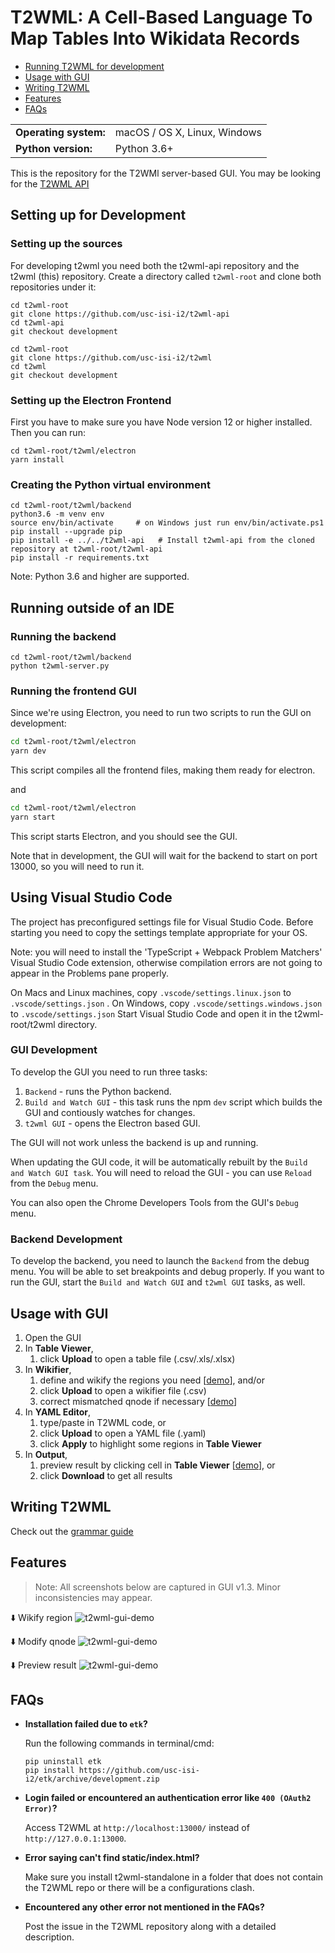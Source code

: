 # T2WML: A Cell-Based Language To Map Tables Into Wikidata Records

* [Running T2WML for development](#development)
* [Usage with GUI](#usage_with_gui)
* [Writing T2WML](#writing_t2wml)
* [Features](#features)
* [FAQs](#faqs)

<table>
  <tr><td><b>Operating system:</b></td><td>macOS / OS X, Linux, Windows</td></tr>
  <tr><td><b>Python version:</b></td><td>Python 3.6+</td></tr>
</table>

This is the repository for the T2WMl server-based GUI. You may be looking for the [T2WML API](https://github.com/usc-isi-i2/t2wml-api)



## Setting up for Development
<span id="development"></span>  

### Setting up the sources

For developing t2wml you need both the t2wml-api repository and the t2wml (this) repository.
Create a directory called `t2wml-root` and clone both repositories under it:

```
cd t2wml-root
git clone https://github.com/usc-isi-i2/t2wml-api
cd t2wml-api
git checkout development
```

```
cd t2wml-root
git clone https://github.com/usc-isi-i2/t2wml
cd t2wml
git checkout development
```

### Setting up the Electron Frontend

First you have to make sure you have Node version 12 or higher installed. Then you can run:

```
cd t2wml-root/t2wml/electron
yarn install
```

### Creating the Python virtual environment

```
cd t2wml-root/t2wml/backend
python3.6 -m venv env
source env/bin/activate     # on Windows just run env/bin/activate.ps1
pip install --upgrade pip
pip install -e ../../t2wml-api   # Install t2wml-api from the cloned repository at t2wml-root/t2wml-api
pip install -r requirements.txt
```

Note: Python 3.6 and higher are supported.

## Running outside of an IDE
### Running the backend

```
cd t2wml-root/t2wml/backend
python t2wml-server.py
```

### Running the frontend GUI
Since we're using Electron, you need to run two scripts to run the GUI on development:

```sh
cd t2wml-root/t2wml/electron
yarn dev
```

This script compiles all the frontend files, making them ready for electron.

and 

```sh
cd t2wml-root/t2wml/electron
yarn start
```

This script starts Electron, and you should see the GUI.

Note that in development, the GUI will wait for the backend to start on port 13000, so you will need to run it.

## Using Visual Studio Code
The project has preconfigured settings file for Visual Studio Code. Before starting you need to copy the settings template appropriate for your OS.

Note: you will need to install the 'TypeScript + Webpack Problem Matchers' Visual Studio Code extension, otherwise compilation errors are not going to appear in the Problems pane properly.

On Macs and Linux machines, copy `.vscode/settings.linux.json` to `.vscode/settings.json` . On Windows, copy `.vscode/settings.windows.json` to `.vscode/settings.json`
Start Visual Studio Code and open it in the t2wml-root/t2wml directory.

### GUI Development
To develop the GUI you need to run three tasks:

1. `Backend` - runs the Python backend.
2. `Build and Watch GUI` - this task runs the npm `dev` script which builds the GUI and contiously watches for changes.
3. `t2wml GUI` - opens the Electron based GUI.

The GUI will not work unless the backend is up and running.

When updating the GUI code, it will be automatically rebuilt by the `Build and Watch GUI task`. You will need to reload the GUI - you can use `Reload` from the `Debug` menu.

You can also open the Chrome Developers Tools from the GUI's `Debug` menu.

### Backend Development
To develop the backend, you need to launch the `Backend` from the debug menu. You will be able to set breakpoints and debug properly. If you want to run the GUI, start the `Build and Watch GUI` and `t2wml GUI` tasks, as well.

## Usage with GUI
<span id="usage_with_gui"></span>

1. Open the GUI
2. In **Table Viewer**,
	1. click **Upload** to open a table file (.csv/.xls/.xlsx)
3. In **Wikifier**,
	1. define and wikify the regions you need [[demo](#wikify_region)], and/or
	2. click **Upload** to open a wikifier file (.csv)
	3. correct mismatched qnode if necessary [[demo](#modify_qnode)]
4. In **YAML Editor**,
	1. type/paste in T2WML code, or
	2. click **Upload** to open a YAML file (.yaml)
	3. click **Apply** to highlight some regions in **Table Viewer**
5. In **Output**,
	1. preview result by clicking cell in **Table Viewer** [[demo](#preview_result)], or
	2. click **Download** to get all results



## Writing T2WML
<span id="writing_t2wml"></span>

Check out the [grammar guide](docs/grammar.md)


## Features
<span id="features"></span>

> Note: All screenshots below are captured in GUI v1.3. Minor inconsistencies may appear.

<span id="wikify_region"></span>⬇️ Wikify region
![t2wml-gui-demo](docs/demo/t2wml-gui-v1.3-wikifier_add.gif)

<span id="modify_qnode"></span>⬇️ Modify qnode
![t2wml-gui-demo](docs/demo/t2wml-gui-v1.3-wikifier_update.gif)

<span id="preview_result"></span>⬇️ Preview result
![t2wml-gui-demo](docs/demo/t2wml-gui-v1.3-output.gif)


## FAQs
<span id="faqs"></span>

* **Installation failed due to `etk`?**

    Run the following commands in terminal/cmd:
    ```
    pip uninstall etk
    pip install https://github.com/usc-isi-i2/etk/archive/development.zip
    ```

* **Login failed or encountered an authentication error like `400 (OAuth2 Error)`?**
  
    Access T2WML at `http://localhost:13000/` instead of `http://127.0.0.1:13000`.

* **Error saying can't find static/index.html?**
  
    Make sure you install t2wml-standalone in a folder that does not contain the T2WML repo or there will be a configurations clash.

* **Encountered any other error not mentioned in the FAQs?**
  
    Post the issue in the T2WML repository along with a detailed description.
